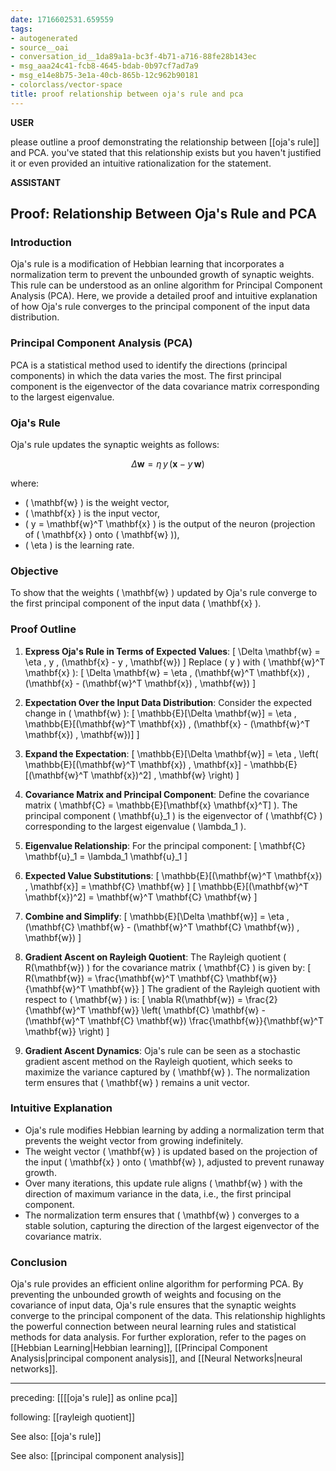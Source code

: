 ```yaml
---
date: 1716602531.659559
tags:
- autogenerated
- source__oai
- conversation_id__1da89a1a-bc3f-4b71-a716-88fe28b143ec
- msg_aaa24c41-fcb8-4645-bdab-0b97cf7ad7a9
- msg_e14e8b75-3e1a-40cb-865b-12c962b90181
- colorclass/vector-space
title: proof relationship between oja's rule and pca
---
```


**USER**

please outline a proof demonstrating the relationship between [[oja's rule]] and PCA. you've stated that this relationship exists but you haven't justified it or even provided an intuitive rationalization for the statement.


**ASSISTANT**

## Proof: Relationship Between Oja's Rule and PCA

### Introduction

Oja's rule is a modification of Hebbian learning that incorporates a normalization term to prevent the unbounded growth of synaptic weights. This rule can be understood as an online algorithm for Principal Component Analysis (PCA). Here, we provide a detailed proof and intuitive explanation of how Oja's rule converges to the principal component of the input data distribution.

### Principal Component Analysis (PCA)

PCA is a statistical method used to identify the directions (principal components) in which the data varies the most. The first principal component is the eigenvector of the data covariance matrix corresponding to the largest eigenvalue.

### Oja's Rule

Oja's rule updates the synaptic weights as follows:

$$
\Delta \mathbf{w} = \eta \, y \, (\mathbf{x} - y \, \mathbf{w})
$$

where:
- \( \mathbf{w} \) is the weight vector,
- \( \mathbf{x} \) is the input vector,
- \( y = \mathbf{w}^T \mathbf{x} \) is the output of the neuron (projection of \( \mathbf{x} \) onto \( \mathbf{w} \)),
- \( \eta \) is the learning rate.

### Objective

To show that the weights \( \mathbf{w} \) updated by Oja's rule converge to the first principal component of the input data \( \mathbf{x} \).

### Proof Outline

1. **Express Oja's Rule in Terms of Expected Values**:
   \[
   \Delta \mathbf{w} = \eta \, y \, (\mathbf{x} - y \, \mathbf{w})
   \]
   Replace \( y \) with \( \mathbf{w}^T \mathbf{x} \):
   \[
   \Delta \mathbf{w} = \eta \, (\mathbf{w}^T \mathbf{x}) \, (\mathbf{x} - (\mathbf{w}^T \mathbf{x}) \, \mathbf{w})
   \]

2. **Expectation Over the Input Data Distribution**:
   Consider the expected change in \( \mathbf{w} \):
   \[
   \mathbb{E}[\Delta \mathbf{w}] = \eta \, \mathbb{E}[(\mathbf{w}^T \mathbf{x}) \, (\mathbf{x} - (\mathbf{w}^T \mathbf{x}) \, \mathbf{w})]
   \]

3. **Expand the Expectation**:
   \[
   \mathbb{E}[\Delta \mathbf{w}] = \eta \, \left( \mathbb{E}[(\mathbf{w}^T \mathbf{x}) \, \mathbf{x}] - \mathbb{E}[(\mathbf{w}^T \mathbf{x})^2] \, \mathbf{w} \right)
   \]

4. **Covariance Matrix and Principal Component**:
   Define the covariance matrix \( \mathbf{C} = \mathbb{E}[\mathbf{x} \mathbf{x}^T] \). The principal component \( \mathbf{u}_1 \) is the eigenvector of \( \mathbf{C} \) corresponding to the largest eigenvalue \( \lambda_1 \). 

5. **Eigenvalue Relationship**:
   For the principal component:
   \[
   \mathbf{C} \mathbf{u}_1 = \lambda_1 \mathbf{u}_1
   \]

6. **Expected Value Substitutions**:
   \[
   \mathbb{E}[(\mathbf{w}^T \mathbf{x}) \, \mathbf{x}] = \mathbf{C} \mathbf{w}
   \]
   \[
   \mathbb{E}[(\mathbf{w}^T \mathbf{x})^2] = \mathbf{w}^T \mathbf{C} \mathbf{w}
   \]

7. **Combine and Simplify**:
   \[
   \mathbb{E}[\Delta \mathbf{w}] = \eta \, (\mathbf{C} \mathbf{w} - (\mathbf{w}^T \mathbf{C} \mathbf{w}) \, \mathbf{w})
   \]

8. **Gradient Ascent on Rayleigh Quotient**:
   The Rayleigh quotient \( R(\mathbf{w}) \) for the covariance matrix \( \mathbf{C} \) is given by:
   \[
   R(\mathbf{w}) = \frac{\mathbf{w}^T \mathbf{C} \mathbf{w}}{\mathbf{w}^T \mathbf{w}}
   \]
   The gradient of the Rayleigh quotient with respect to \( \mathbf{w} \) is:
   \[
   \nabla R(\mathbf{w}) = \frac{2}{\mathbf{w}^T \mathbf{w}} \left( \mathbf{C} \mathbf{w} - (\mathbf{w}^T \mathbf{C} \mathbf{w}) \frac{\mathbf{w}}{\mathbf{w}^T \mathbf{w}} \right)
   \]

9. **Gradient Ascent Dynamics**:
   Oja's rule can be seen as a stochastic gradient ascent method on the Rayleigh quotient, which seeks to maximize the variance captured by \( \mathbf{w} \). The normalization term ensures that \( \mathbf{w} \) remains a unit vector.

### Intuitive Explanation

- Oja's rule modifies Hebbian learning by adding a normalization term that prevents the weight vector from growing indefinitely.
- The weight vector \( \mathbf{w} \) is updated based on the projection of the input \( \mathbf{x} \) onto \( \mathbf{w} \), adjusted to prevent runaway growth.
- Over many iterations, this update rule aligns \( \mathbf{w} \) with the direction of maximum variance in the data, i.e., the first principal component.
- The normalization term ensures that \( \mathbf{w} \) converges to a stable solution, capturing the direction of the largest eigenvector of the covariance matrix.

### Conclusion

Oja's rule provides an efficient online algorithm for performing PCA. By preventing the unbounded growth of weights and focusing on the covariance of input data, Oja's rule ensures that the synaptic weights converge to the principal component of the data. This relationship highlights the powerful connection between neural learning rules and statistical methods for data analysis. For further exploration, refer to the pages on [[Hebbian Learning|Hebbian learning]], [[Principal Component Analysis|principal component analysis]], and [[Neural Networks|neural networks]].


---

preceding: [[[[oja's rule]] as online pca]]  


following: [[rayleigh quotient]]

See also: [[oja's rule]]


See also: [[principal component analysis]]
